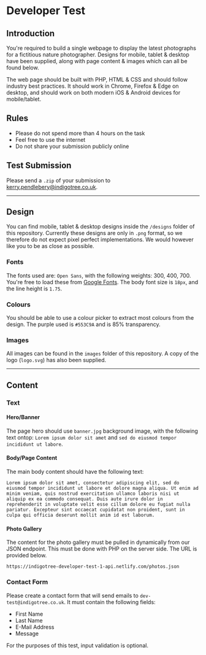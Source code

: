 # Developer Test

## Introduction

You're required to build a single webpage to display the latest photographs for a fictitious nature photographer. Designs for mobile, tablet & desktop have been supplied, along with page content & images which can all be found below.

The web page should be built with PHP, HTML & CSS and should follow industry best practices. It should work in Chrome, Firefox & Edge on desktop, and should work on both modern iOS & Android devices for mobile/tablet. 

## Rules

* Please do not spend more than 4 hours on the task
* Feel free to use the internet
* Do not share your submission publicly online

## Test Submission

Please send a `.zip` of your submission to kerry.pendlebery@indigotree.co.uk.

* * *

## Design

You can find mobile, tablet & desktop designs inside the `/designs` folder of this repository. Currently these designs are only in `.png` format, so we therefore do not expect pixel perfect implementations. We would however like you to be as close as possible.

### Fonts

The fonts used are: `Open Sans`, with the following weights: 300, 400, 700. You're free to load these from [Google Fonts](https://fonts.google.com/).
The body font size is `18px`, and the line height is `1.75`.

### Colours

You should be able to use a colour picker to extract most colours from the design. The purple used is `#553C9A` and is 85% transparency.

### Images

All images can be found in the `images` folder of this repository. A copy of the logo (`logo.svg`) has also been supplied.

* * *

## Content

### Text

#### Hero/Banner

The page hero should use `banner.jpg` background image, with the following text ontop: `Lorem ipsum dolor sit amet` and `sed do eiusmod tempor incididunt ut labore`.

#### Body/Page Content

The main body content should have the following text:

```
Lorem ipsum dolor sit amet, consectetur adipiscing elit, sed do eiusmod tempor incididunt ut labore et dolore magna aliqua. Ut enim ad minim veniam, quis nostrud exercitation ullamco laboris nisi ut aliquip ex ea commodo consequat. Duis aute irure dolor in reprehenderit in voluptate velit esse cillum dolore eu fugiat nulla pariatur. Excepteur sint occaecat cupidatat non proident, sunt in culpa qui officia deserunt mollit anim id est laborum.
```

#### Photo Gallery

The content for the photo gallery must be pulled in dynamically from our JSON endpoint. This must be done with PHP on the server side. The URL is provided below.

```
https://indigotree-developer-test-1-api.netlify.com/photos.json
```

### Contact Form

Please create a contact form that will send emails to `dev-test@indigotree.co.uk`. It must contain the following fields:

- First Name
- Last Name
- E-Mail Address
- Message

For the purposes of this test, input validation is optional.
